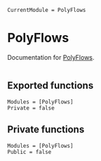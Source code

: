 ```@meta
CurrentModule = PolyFlows
```

# PolyFlows

Documentation for [PolyFlows](https://github.com/dannys4/PolyFlows.jl).

```@index
```

## Exported functions
```@autodocs
Modules = [PolyFlows]
Private = false
```

## Private functions
```@autodocs
Modules = [PolyFlows]
Public = false
```